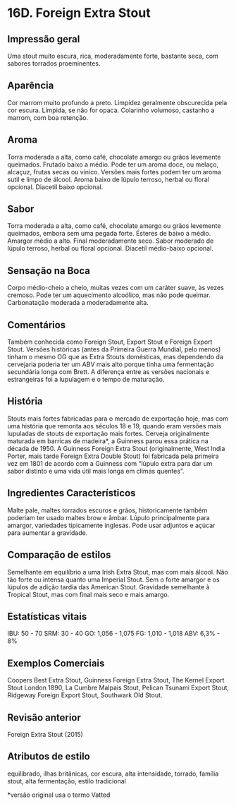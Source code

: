 # 16D. Foreign Extra Stout

## Impressão geral

Uma stout muito escura, rica, moderadamente forte, bastante seca, com sabores torrados proeminentes.

## Aparência

Cor marrom muito profundo a preto. Limpidez geralmente obscurecida pela cor escura. Límpida, se não for opaca. Colarinho volumoso, castanho a marrom, com boa retenção.

## Aroma

Torra moderada a alta, como café, chocolate amargo ou grãos levemente queimados. Frutado baixo a médio. Pode ter um aroma doce, ou melaço, alcaçuz, frutas secas ou vínico. Versões mais fortes podem ter um aroma sutil e limpo de álcool. Aroma baixo de lúpulo terroso, herbal ou floral opcional. Diacetil baixo opcional.

## Sabor

Torra moderada a alta, como café, chocolate amargo ou grãos levemente queimados, embora sem uma pegada forte. Ésteres de baixo a médio. Amargor médio a alto. Final moderadamente seco. Sabor moderado de lúpulo terroso, herbal ou floral opcional. Diacetil médio-baixo opcional.

## Sensação na Boca

Corpo médio-cheio a cheio, muitas vezes com um caráter suave, às vezes cremoso. Pode ter um aquecimento alcoólico, mas não pode queimar. Carbonatação moderada a moderadamente alta.

## Comentários

Também conhecida como Foreign Stout, Export Stout e Foreign Export Stout. Versões históricas (antes da Primeira Guerra Mundial, pelo menos) tinham o mesmo OG que as Extra Stouts domésticas, mas dependendo da cervejaria poderia ter um ABV mais alto porque tinha uma fermentação secundária longa com Brett. A diferença entre as versões nacionais e estrangeiras foi a lupulagem e o tempo de maturação.

## História

Stouts mais fortes fabricadas para o mercado de exportação hoje, mas com uma história que remonta aos séculos 18 e 19, quando eram versões mais lupuladas de stouts de exportação mais fortes. Cerveja originalmente maturada em barricas de madeira*, a Guinness parou essa prática na década de 1950. A Guinness Foreign Extra Stout (originalmente, West India Porter, mais tarde Foreign Extra Double Stout) foi fabricada pela primeira vez em 1801 de acordo com a Guinness com “lúpulo extra para dar um sabor distinto e uma vida útil mais longa em climas quentes”.

## Ingredientes Característicos

Malte pale, maltes torrados escuros e grãos, historicamente também poderiam ter usado maltes brow e âmbar. Lúpulo principalmente para amargor, variedades tipicamente inglesas. Pode usar adjuntos e açúcar para aumentar a gravidade.

## Comparação de estilos

Semelhante em equilíbrio a uma Irish Extra Stout, mas com mais álcool. Não tão forte ou intensa quanto uma Imperial Stout. Sem o forte amargor e os lúpulos de adição tardia das American Stout. Gravidade semelhante à Tropical Stout, mas com final mais seco e mais amargo.

## Estatísticas vitais

IBU: 50 - 70
SRM: 30 - 40
GO: 1,056 - 1,075
FG: 1,010 - 1,018
ABV: 6,3% - 8%

## Exemplos Comerciais

Coopers Best Extra Stout, Guinness Foreign Extra Stout, The Kernel Export Stout London 1890, La Cumbre Malpais Stout, Pelican Tsunami Export Stout, Ridgeway Foreign Export Stout, Southwark Old Stout.

## Revisão anterior

Foreign Extra Stout (2015)

## Atributos de estilo

equilibrado, ilhas britânicas, cor escura, alta intensidade, torrado, família stout, alta fermentação, estilo tradicional

*versão original usa o termo Vatted